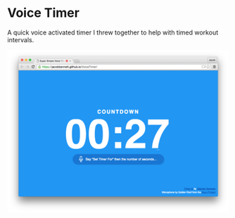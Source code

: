 # Voice Timer

A quick voice activated timer I threw together to help with timed workout intervals.

![voice timer](readme_assets/timer.png "Voice Timer")